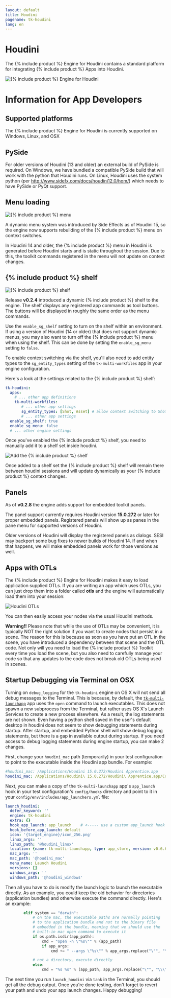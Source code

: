 ```yaml
---
layout: default
title: Houdini
pagename: tk-houdini
lang: en
---
```


# Houdini

The {% include product %} Engine for Houdini contains a standard platform for integrating {% include product %} Apps into Houdini.

![{% include product %} Engine for Houdini](../images/engines/houdini_engine.png)


# Information for App Developers

## Supported platforms

The {% include product %} Engine for Houdini is currently supported on Windows, Linux, and OSX

## PySide

For older versions of Houdini (13 and older) an external build of PySide is required. On Windows, we have bundled a compatible PySide build that will work with the python that Houdini runs. On Linux, Houdini uses the system python (per http://www.sidefx.com/docs/houdini12.0/hom/) which needs to have PySide or PyQt support.

## Menu loading

![{% include product %} menu](../images/engines/houdini_menu.png)

A dynamic menu system was introduced by Side Effects as of Houdini 15, so the engine now supports rebuilding of the {% include product %} menu on context switches. 

In Houdini 14 and older, the {% include product %} menu in Houdini is generated before Houdini starts and is static throughout the session. Due to this, the toolkit commands registered in the menu will not update on context changes.

## {% include product %} shelf

![{% include product %} shelf](../images/engines/houdini_shelf.png)

Release **v0.2.4** introduced a dynamic {% include product %} shelf to the engine. The shelf displays any registered app commands as tool buttons. The buttons will be displayed in roughly the same order as the menu commands.

Use the `enable_sg_shelf` setting to turn on the shelf within an environment. If using a version of Houdini (14 or older) that does not support dynamic menus, you may also want to turn off the {% include product %} menu when using the shelf. This can be done by setting the `enable_sg_menu` setting to `false`.

To enable context switching via the shelf, you'll also need to add entity types to the `sg_entity_types` setting of the `tk-multi-workfiles` app in your engine configuration.

Here's a look at the settings related to the {% include product %} shelf:

```yaml
tk-houdini:
  apps:
    # ... other app definitions
    tk-multi-workfiles:
       # ... other app settings
       sg_entity_types: [Shot, Asset] # allow context switching to Shots or Assets
       # ... other app settings
  enable_sg_shelf: true
  enable_sg_menu: false
  # ... other engine settings
```

Once you've enabled the {% include product %} shelf, you need to manually add it to a shelf set inside houdini. 

![Add the {% include product %} shelf](../images/engines/add_shelf.png)

Once added to a shelf set the {% include product %} shelf will remain there between houdini sessions and will update dynamically as your {% include product %} context changes. 

## Panels

As of **v0.2.8** the engine adds support for embedded toolkit panels.

The panel support currently requires Houdini version **15.0.272** or later for proper embedded panels. Registered panels will show up as panes in the pane  menu for supported versions of Houdini.

Older versions of Houdini will display the registered panels as dialogs. SESI may backport some bug fixes to newer builds of Houdini 14. If and when that happens, we will make embedded panels work for those versions as well. 

## Apps with OTLs

The {% include product %} Engine for Houdini makes it easy to load application supplied OTLs. If you are writing an app which uses OTLs, you can just drop them into a folder called **otls** and the engine will automatically load them into your session:

![Houdini OTLs](../images/engines/otls_path.png)

You can then easily access your nodes via the usual Houdini methods.

**Warning!!** Please note that while the use of OTLs may be convenient, it is typically NOT the right solution if you want to create nodes that persist in a scene. The reason for this is because as soon as you have put an OTL in the scene, you have introduced a dependency between that scene and the OTL code. Not only will you need to load the {% include product %} Toolkit every time you load the scene, but you also need to carefully manage your code so that any updates to the code does not break old OTLs being used in scenes.

## Startup Debugging via Terminal on OSX

Turning on `debug_logging` for the `tk-houdini` engine on OS X will not send all debug messages to the Terminal. This is because, by default, the [`tk-multi-launchapp`](https://github.com/shotgunsoftware/tk-multi-launchapp) app uses the `open` command to launch executables. This does not spawn a new subprocess from the Terminal, but rather uses OS X's Launch Services to create a new process elsewhere. As a result, the log statements are not shown. Even having a python shell saved in the user's default desktop in houdini does not seem to show debugging statements during startup. After startup, and embedded Python shell will show debug logging statements, but there is a gap in available output during startup. If you need access to debug logging statements during engine startup, you can make 2 changes.

First, change your `houdini_mac` path (temporarily) in your test configuration to point to the executable inside the Houdini app bundle. For example:

```yaml
#houdini_mac: /Applications/Houdini 15.0.272/Houdini Apprentice.app
houdini_mac: /Applications/Houdini\ 15.0.272/Houdini\ Apprentice.app/Contents/MacOS/happrentice
```

Next, you can make a copy of the `tk-multi-launchapp` app's `app_launch` hook in your test configuration's `config/hooks` directory and point to it in your `config/env/includes/app_launchers.yml` file:

```yaml
launch_houdini:
  defer_keyword: ''
  engine: tk-houdini
  extra: {}
  hook_app_launch: app_launch    # <----- use a custom app_launch hook
  hook_before_app_launch: default
  icon: '{target_engine}/icon_256.png'
  linux_args: ''
  linux_path: '@houdini_linux'
  location: {name: tk-multi-launchapp, type: app_store, version: v0.6.6}
  mac_args: ''
  mac_path: '@houdini_mac'
  menu_name: Launch Houdini
  versions: []
  windows_args: ''
  windows_path: '@houdini_windows'
```

Then all you have to do is modify the launch logic to launch the executable directly. As an example, you could keep the old behavior for directories (application bundles) and otherwise execute the command directly. Here's an example: 

```python
        elif system == "darwin":
            # on the mac, the executable paths are normally pointing
            # to the application bundle and not to the binary file
            # embedded in the bundle, meaning that we should use the
            # built-in mac open command to execute it
            if os.path.isdir(app_path):
                cmd = "open -n \"%s\"" % (app_path)
                if app_args:
                    cmd += " --args \"%s\"" % app_args.replace("\"", "\\\"")

            # not a directory, execute directly
            else:
                cmd = "%s %s" % (app_path, app_args.replace("\"", "\\\""))
```

The next time you run `launch_houdini` via `tank` in the Terminal, you should get all the debug output. Once you're done testing, don't forget to revert your path and undo your app launch changes. Happy debugging!
